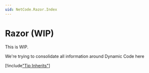 ```yaml
---
uid: NetCode.Razor.Index
---
```


# Razor (WIP)


This is WIP. 

We're trying to consolidate all information around Dynamic Code here



[!include["Tip Inherits"](_include-tip-inherits.md)]
